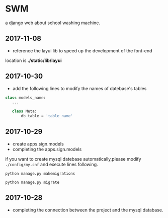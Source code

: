 # SWM
a django web about school washing machine.

## 2017-11-08

+ reference the layui lib to speed up the development of the font-end

location is **./static/lib/layui**

## 2017-10-30

+ add the following lines to modify the names of datebase's tables

 ```python
 class models_name:
    ...

    class Meta:
        db_table = 'table_name'
 ```

## 2017-10-29

+ create apps.sign.models
+ completing the apps.sign.models

if you want to create mysql datebase automatically,please modify `./config/my.cnf` and execute lines following.

```commandline
python manage.py makemigrations

python manage.py migrate
```

## 2017-10-28

+ completing the connection between the project and the mysql database.